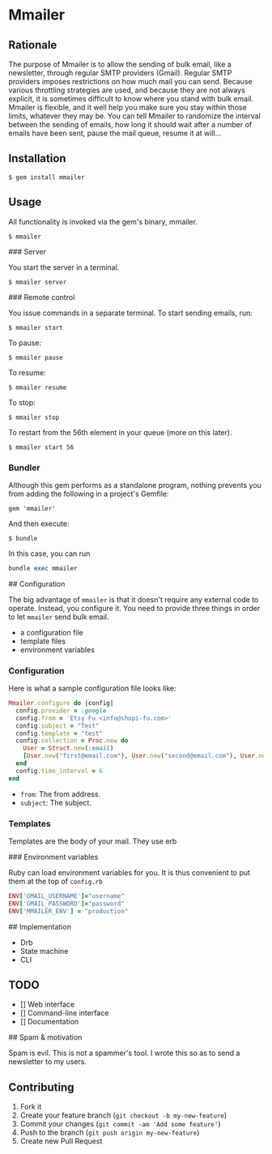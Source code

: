 # Mmailer

## Rationale

The purpose of Mmailer is to allow the sending of bulk email, like a newsletter, through regular SMTP providers (Gmail).
Regular SMTP providers imposes restrictions on how much mail you can send. Because various throttling strategies are used, and because they are not  always explicit, it is sometimes difficult to know where you stand with bulk email.
Mmailer is flexible, and it well help you make sure you stay within those limits, whatever they may be.
You can tell Mmailer to randomize the interval between the sending of emails, how long it should wait after a number of emails have been sent, pause the mail queue, resume it at will...

## Installation

    $ gem install mmailer

## Usage

All functionality is invoked via the gem's binary, mmailer.

    $ mmailer

### Server

You start the server in a terminal.

    $ mmailer server

### Remote control

You issue commands in a separate terminal. To start sending emails, run:

    $ mmailer start

To pause:

    $ mmailer pause

To resume:

    $ mmailer resume

To stop:

    $ mmailer stop

To restart from  the 56th element in your queue (more on this later).

    $ mmailer start 56

### Bundler

Although this gem performs as a standalone program, nothing prevents you from adding the following in a project's Gemfile:

    gem 'mmailer'

And then execute:

    $ bundle


In this case, you can run
```ruby
bundle exec mmailer
```

## Configuration

The big advantage of `mmailer` is that it doesn't require any external code to operate. Instead, you configure it.
You need to provide three things in order to let `mmailer` send bulk email.

  * a configuration file
  * template files
  * environment variables

### Configuration

Here is what a sample configuration file looks like:
```ruby
Mmailer.configure do |config|
  config.provider = :google
  config.from = 'Etsy Fu <info@shopi-fu.com>'
  config.subject = "Test"
  config.template = "test"
  config.collection = Proc.new do
    User = Struct.new(:email)
    [User.new("first@email.com"), User.new("second@email.com"), User.new("third@email.com")]
  end
  config.time_interval = 6
end
```

* `from`: The from address.
* `subject`: The subject.

### Templates

Templates are the body of your mail. They use erb

### Environment variables

Ruby can load environment variables for you. It is thus convenient to put them at the top of `config.rb`
```ruby
ENV['GMAIL_USERNAME']="username"
ENV['GMAIL_PASSWORD']="password"
ENV['MMAILER_ENV'] = "production"
```

## Implementation

* Drb
* State machine
* CLI

## TODO

* [] Web interface
* [] Command-line interface
* [] Documentation

## Spam & motivation

Spam is evil. This is not a spammer's tool. I wrote this so as to send a newsletter to my users.

## Contributing

1. Fork it
2. Create your feature branch (`git checkout -b my-new-feature`)
3. Commit your changes (`git commit -am 'Add some feature'`)
4. Push to the branch (`git push origin my-new-feature`)
5. Create new Pull Request

